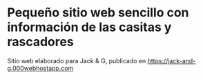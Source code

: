 # Pequeño sitio web sencillo con información de las casitas y rascadores

Sitio web elaborado para Jack & G, publicado en https://jack-and-g.000webhostapp.com
